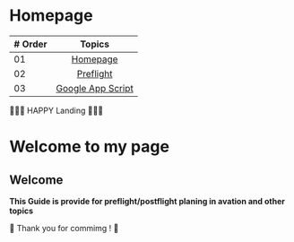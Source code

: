 # Homepage

|   # Order   | Topics                                                    |
|-----------|:-------------------------------------------------------------------------------------------------------------: |
|  01   |  [Homepage](./README.md)      |
|  02   |  [Preflight](./preflight/preflight.md)  |
|  03   |  [Google App Script](./google_app_script/onEdit.md)  |

🧡🧡🧡 HAPPY Landing 🧡🧡🧡
<div align="Left">

  <h1>Welcome to my page</h1>

</div>

<!-- example for link file [Day 2 >>](./preflight/preflight.md) -->

<!-- ![30DaysOfPython](./images/30DaysOfPython_banner3@2x.png) -->
<!--
- [](#-30-days-of-python)
- [📘 ](#-day-1)
  - [Welcome](#welcome)
  - [Introduction](#introduction)
  - [Why Python ?](#why-python-)
-->
  
## Welcome
  **This Guide is provide for preflight/postflight planing in avation and other topics**

🎉 Thank you for commimg ! 🎉
